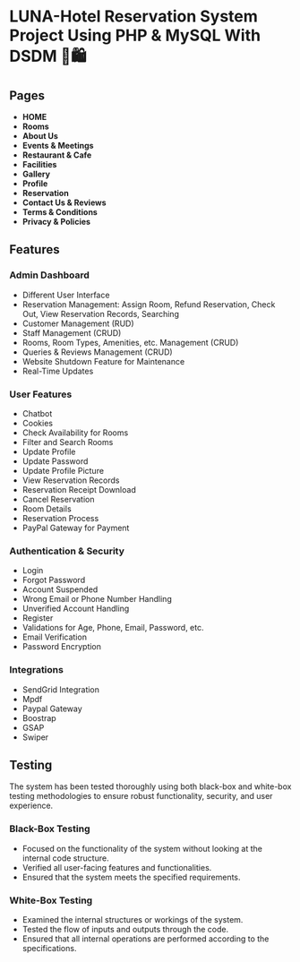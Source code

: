 # LUNA-Hotel Reservation System Project Using PHP & MySQL With DSDM 🏨🛍️


## Pages

- **HOME**
- **Rooms**
- **About Us**
- **Events & Meetings**
- **Restaurant & Cafe**
- **Facilities**
- **Gallery**
- **Profile**
- **Reservation**
- **Contact Us & Reviews**
- **Terms & Conditions**
- **Privacy & Policies**

## Features

### Admin Dashboard

- Different User Interface
- Reservation Management: Assign Room, Refund Reservation, Check Out, View Reservation Records, Searching
- Customer Management (RUD)
- Staff Management (CRUD)
- Rooms, Room Types, Amenities, etc. Management (CRUD)
- Queries & Reviews Management (CRUD)
- Website Shutdown Feature for Maintenance
- Real-Time Updates

### User Features

- Chatbot
- Cookies
- Check Availability for Rooms
- Filter and Search Rooms
- Update Profile
- Update Password
- Update Profile Picture
- View Reservation Records
- Reservation Receipt Download
- Cancel Reservation
- Room Details
- Reservation Process
- PayPal Gateway for Payment

### Authentication & Security

- Login
- Forgot Password
- Account Suspended
- Wrong Email or Phone Number Handling
- Unverified Account Handling
- Register
- Validations for Age, Phone, Email, Password, etc.
- Email Verification
- Password Encryption

### Integrations

- SendGrid Integration
- Mpdf
- Paypal Gateway
- Boostrap
- GSAP
- Swiper

## Testing

The system has been tested thoroughly using both black-box and white-box testing methodologies to ensure robust functionality, security, and user experience. 

### Black-Box Testing

- Focused on the functionality of the system without looking at the internal code structure.
- Verified all user-facing features and functionalities.
- Ensured that the system meets the specified requirements.

### White-Box Testing

- Examined the internal structures or workings of the system.
- Tested the flow of inputs and outputs through the code.
- Ensured that all internal operations are performed according to the specifications.


